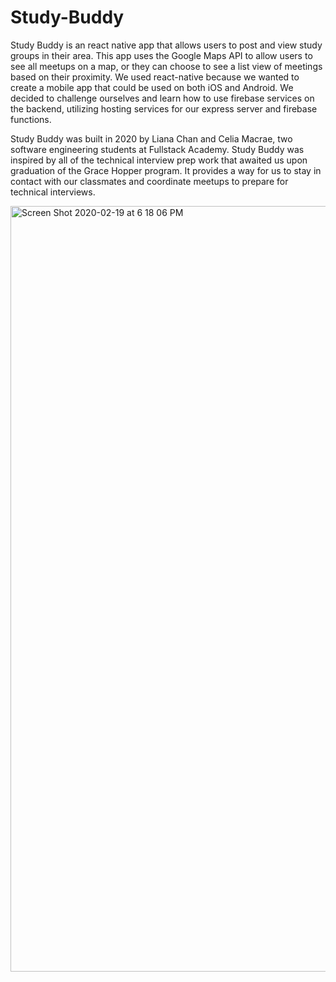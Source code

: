 # Study-Buddy

Study Buddy is an react native app that allows users to post and view study groups in their area. This app uses the  Google Maps API to allow users to see all meetups on a map, or they can choose to see a list view of meetings based on their proximity. We used react-native because we wanted to create a mobile app that could be used on both iOS and Android. We decided to challenge ourselves and learn how to use firebase services on the backend, utilizing hosting services for our express server and firebase functions. 

Study Buddy was built in 2020 by Liana Chan and Celia Macrae, two software engineering students at Fullstack Academy. Study Buddy was inspired by all of the technical interview prep work that awaited us upon graduation of the Grace Hopper program. It provides a way for us to stay in contact with our classmates and coordinate meetups to prepare for technical interviews. 

<img width="1225" alt="Screen Shot 2020-02-19 at 6 18 06 PM" src="https://user-images.githubusercontent.com/55503788/74886012-ff0ac980-5344-11ea-814e-9e4b23e6ff54.png">
